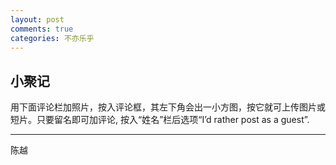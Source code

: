 ```yaml
---
layout: post
comments: true
categories: 不亦乐乎
---
```

## 小聚记  
  
用下面评论栏加照片，按入评论框，其左下角会出一小方图，按它就可上传图片或短片。只要留名即可加评论, 按入“姓名”栏后选项“I’d rather post as a guest”.  
  
---
陈越
